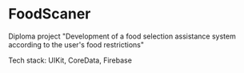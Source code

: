 # FoodScaner

Diploma project "Development of a food selection assistance system according to the user's food restrictions"

Tech stack: UIKit, CoreData, Firebase
